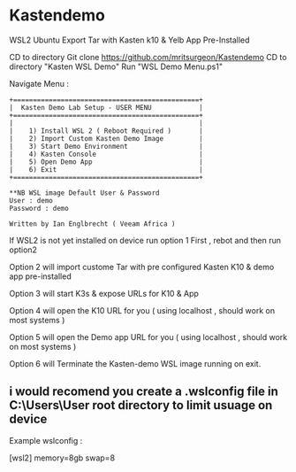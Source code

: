 # Kastendemo

WSL2 Ubuntu Export Tar with Kasten k10 & Yelb App Pre-Installed 

CD to directory
Git clone https://github.com/mritsurgeon/Kastendemo
CD to directory "Kasten WSL Demo"
Run "WSL Demo Menu.ps1"

Navigate Menu : 

    +===============================================+
    |  Kasten Demo Lab Setup - USER MENU            | 
    +===============================================+
    |                                               |
    |    1) Install WSL 2 ( Reboot Required )       |
    |    2) Import Custom Kasten Demo Image         |
    |    3) Start Demo Environment                  |
    |    4) Kasten Console                          |
    |    5) Open Demo App                           |
    |    6) Exit                                    |
    +===============================================+

    **NB WSL image Default User & Password 
    User : demo
    Password : demo

    Written by Ian Englbrecht ( Veeam Africa )

If WSL2 is not yet installed on device run option 1 First , rebot and then run option2

Option 2 will import custome Tar with pre configured Kasten K10 & demo app pre-installed

Option 3 will start K3s & expose URLs for K10 & App

Option 4 will open the K10 URL for you ( using localhost , should work on most systems ) 

Option 5 will open the Demo app URL for you ( using localhost , should work on most systems ) 

Option 6 will Terminate the Kasten-demo WSL image running on exit.

## i would recomend you create a .wslconfig file in C:\Users\User root directory to limit usuage on device 

Example wslconfig :

[wsl2]
memory=8gb
swap=8



